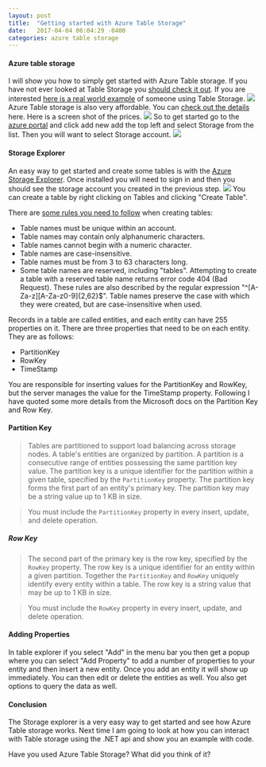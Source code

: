 ```yaml
---
layout: post
title:  "Getting started with Azure Table Storage"
date:   2017-04-04 06:04:29 -0400
categories: azure table storage
---
```

#### Azure table storage
I will show you how to simply get started with Azure Table storage. If you have not ever looked at Table Storage you [should check it out](https://azure.microsoft.com/en-us/services/storage/tables/). If you are interested [here is a real world example](https://www.troyhunt.com/working-with-154-million-records-on/) of someone using Table Storage.
![](https://jweiler.ghost.io/content/images/2017/04/storage.PNG)
Azure Table storage is also very affordable. You can [check out the details](https://azure.microsoft.com/en-us/pricing/details/storage/blobs/) here. Here is a screen shot of the prices.
![](https://jweiler.ghost.io/content/images/2017/04/pricing.PNG)
So to get started go to the [azure portal](https://portal.azure.com) and click add new add the top left and select Storage from the list. Then you will want to select Storage account.
![](https://jweiler.ghost.io/content/images/2017/04/create.PNG)
#### Storage Explorer
An easy way to get started and create some tables is with the [Azure Storage Explorer](http://storageexplorer.com/). Once installed you will need to sign in and then you should see the storage account you created in the previous step.
![](https://jweiler.ghost.io/content/images/2017/04/explore.PNG) 
You can create a table by right clicking on Tables and clicking "Create Table". 

There are [some rules you need to follow](https://docs.microsoft.com/en-us/rest/api/storageservices/fileservices/understanding-the-table-service-data-model) when creating tables:

- Table names must be unique within an account.
- Table names may contain only alphanumeric characters.
- Table names cannot begin with a numeric character.
- Table names are case-insensitive.
- Table names must be from 3 to 63 characters long.
- Some table names are reserved, including "tables". Attempting to create a table with a reserved table name returns error code 404 (Bad Request).
These rules are also described by the regular expression "^[A-Za-z][A-Za-z0-9]{2,62}$".
Table names preserve the case with which they were created, but are case-insensitive when used.

Records in a table are called entities, and each entity can have 255 properties on it. There are three properties that need to be on each entity. They are as follows:

- PartitionKey
- RowKey
- TimeStamp

You are responsible for inserting values for the PartitionKey and RowKey, but the server manages the value for the TimeStamp property. Following I have quoted some more details from the Microsoft docs on the Partition Key and Row Key.

#### Partition Key
>Tables are partitioned to support load balancing across storage nodes. A table's entities are organized by partition. A partition is a consecutive range of entities possessing the same partition key value. The partition key is a unique identifier for the partition within a given table, specified by the `PartitionKey` property. The partition key forms the first part of an entity's primary key. The partition key may be a string value up to 1 KB in size.

>You must include the `PartitionKey` property in every insert, update, and delete operation.

##### Row Key
>The second part of the primary key is the row key, specified by the `RowKey` property. The row key is a unique identifier for an entity within a given partition. Together the `PartitionKey` and `RowKey` uniquely identify every entity within a table.
The row key is a string value that may be up to 1 KB in size.

>You must include the `RowKey` property in every insert, update, and delete operation.

#### Adding Properties
In table explorer if you select "Add" in the menu bar you then get a popup where you can select "Add Property" to add a number of properties to your entity and then insert a new entity. Once you add an entity it will show up immediately. You can then edit or delete the entities as well. You also get options to query the data as well.

#### Conclusion
The Storage explorer is a very easy way to get started and see how Azure Table storage works. Next time I am going to look at how you can interact with Table storage using the .NET api and show you an example with code.

Have you used Azure Table Storage? What did you think of it?